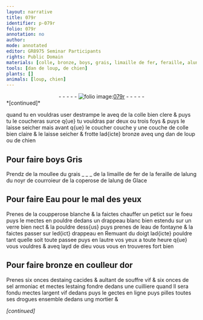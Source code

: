 ```yaml
---
layout: narrative
title: 079r
identifier: p-079r
folio: 079r
annotation: no
author:
mode: annotated
editor: GR8975 Seminar Participants
rights: Public Domain
materials: [colle, bronze, boys, grais, limaille de fer, feraille, alung, coperose, alung de Glace, Eau, coupperose blanche, eau de fontayne, or, estaing, souffre vif, sel armoniac, argent vif]
tools: [dan de loup, de chien]
plants: []
animals: [loup, chien]
---
```


<div class="folio" align="center">- - - - - <a href="http://gallica.bnf.fr/ark:/12148/btv1b10500001g/f163.item" target="_blank"><img src="https://cu-mkp.github.io/2017-workshop-edition/assets/photo-icon.png" alt="folio image: " style="display:inline-block; margin-bottom:-3px;"/>079r</a> - - - - - </div>   
*[continued]*
  
quand tu en vouldras user destrampe le aveq de la <span class="m">colle</span> bien clere & puys tu le coucheras surce q{ue} tu vouldras par deux ou trois foys & puys le laisse seicher mais avant q{ue} le coucher couche y une couche de <span class="m">colle</span> bien claire & le laisse seicher & frotte lad{icte} <span class="m">bronze</span> aveq ung <span class="tl">dan de <span class="al">loup</span></span> ou <span class="tl">de <span class="al">chien</span></span> 
    

## Pour faire <span class="m">boys</span> Gris

 
 Prendz de la moullee du <span class="m">grais</span> _ _ _ de la <span class="m">limaille de fer</span> de la <span class="m">feraille</span> de l<span class="m">alung</span> du noyr de <span class="pro">courroieur</span> de la <span class="m">coperose</span> de l<span class="m">alung de Glace</span>
    

## Pour faire <span class="m">Eau</span> pour le mal des yeux

 
 Prenes de la <span class="m">coupperose blanche</span> & la faictes chauffer un petict sur le foeu puys le mectes en pouldre dedans un drappeau blanc bien estendu sur un verre bien nect & la pouldre dess{us} puys prenes de l<span class="m">eau de fontayne</span> & la faictes passer sur led{ict} drappeau en Remuant du doigt lad{icte} pouldre tant quelle soit toute passee puys en lautre vos yeux a toute heure q{ue} vous vouldres & aveq layd de dieu vous vous en trouveres fort bien
    

## Pour faire <span class="m">bronze</span> en coulleur d<span class="m">or</span>

 
 Prenes six onces d<span class="m">estaing</span> cacides & aultant de <span class="m">souffre vif</span> & six onces de <span class="m">sel armoniac</span> et mectes l<span class="m">estaing</span> fondre dedans une cuilliere quand Il sera fondu mectes l<span class="m">argent vif</span> dedans puys le gectes en ligne puys pilles toutes ses drogues ensemble dedans ung mortier &
 
*[continued]*
 